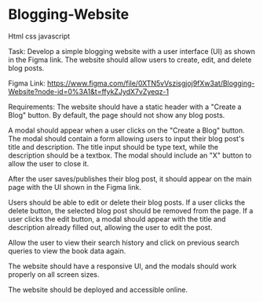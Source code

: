 # Blogging-Website
Html css javascript



Task:
Develop a simple blogging website with a user interface (UI) as shown in the Figma link. The website should allow users to create, edit, and delete blog posts.

Figma Link: https://www.figma.com/file/0XTN5vVszisgjoj9fXw3at/Blogging-Website?node-id=0%3A1&t=ffykZJydX7vZyeqz-1

Requirements:
The website should have a static header with a "Create a Blog" button. By default, the page should not show any blog posts.


A modal should appear when a user clicks on the "Create a Blog" button. The modal should contain a form allowing users to input their blog post's title and description. The title input should be type text, while the description should be a textbox. The modal should include an "X" button to allow the user to close it.


After the user saves/publishes their blog post, it should appear on the main page with the UI shown in the Figma link.


Users should be able to edit or delete their blog posts. If a user clicks the delete button, the selected blog post should be removed from the page. If a user clicks the edit button, a modal should appear with the title and description already filled out, allowing the user to edit the post.


Allow the user to view their search history and click on previous search queries to view the book data again.


The website should have a responsive UI, and the modals should work properly on all screen sizes.


The website should be deployed and accessible online.
